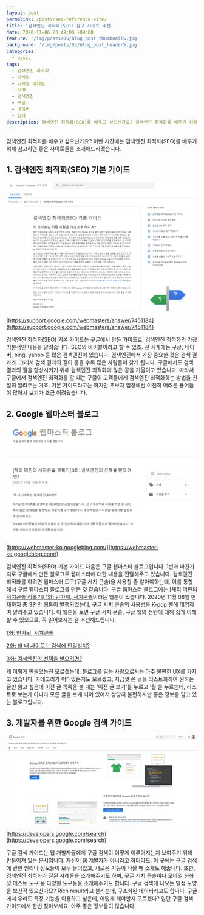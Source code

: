 ```yaml
---
layout: post
permalink: /posts/seo-reference-site/
title: '검색엔진 최적화(SEO) 참고 사이트 추천'
date: 2020-11-06 23:49:00 +09:00
feature: '/img/posts/05/blog_post_thumbnail5.jpg'
background: '/img/posts/05/blog_post_header5.jpg'
categories:
  - basic
tags:
  - 검색엔진 최적화
  - 마케팅
  - 디지털 마케팅
  - SEO
  - 검색엔진
  - 구글
  - 네이버
  - 검색
description: 검색엔진 최적화(SEO)를 배우고 싶으신가요? 검색엔진 최적화를 배우기 위해서는 어떤 사이트를 참고해야하는지 알려드리기 위해 베스트 참고 사이트를 소개해드립니다.
---
```


검색엔진 최적화를 배우고 싶으신가요? 이번 시간에는 검색엔진 최적화(SEO)를 배우기 위해 참고하면 좋은 사이트들을 소개해드리겠습니다.

## 1. 검색엔진 최적화(SEO) 기본 가이드

![google seo](/img/posts/05/01.png)

[https://support.google.com/webmasters/answer/7451184](https://support.google.com/webmasters/answer/7451184)

검색엔진 최적화(SEO) 기본 가이드는 구글에서 만든 가이드로, 검색엔진 최적화의 가장 기본적인 내용을 알려줍니다. SEO의 바이블이라고 할 수 있죠. 전 세계에는 구글, 네이버, bing, yahoo 등 많은 검색엔진이 있습니다. 검색엔진에서 가장 중요한 것은 검색 결과죠. 그래서 검색 결과의 질이 좋을 수록 많은 사람들이 찾게 됩니다. 구글에서도 검색 결과의 질을 향상시키기 위해 검색엔진 최적화에 많은 공을 기울이고 있습니다. 따라서 구글에서 검색엔진 최적화를 할 때는 구글이 고객들에게 검색엔진 최적화하는 방법을 친절히 알려주는 거죠. 기본 가이드라고는 하지만 초보자 입장에선 여전히 어려운 용어들이 많아서 보기가 조금 어려웠습니다.

## 2. Google 웹마스터 블로그

![webmaster blog](/img/posts/05/02.png)

[https://webmaster-ko.googleblog.com/](https://webmaster-ko.googleblog.com/)

검색엔진 최적화(SEO) 기본 가이드 다음은 구글 웹마스터 블로그입니다. 1번과 마찬가지로 구글에서 만든 블로그로 웹마스터에 대한 내용을 전달해주고 있습니다. 검색엔진 최적화를 하려면 웹마스터 도구(구글 서치 콘솔)을 사용할 줄 알아야하는데, 이를 통합해서 구글 웹마스터 블로그를 만든 것 같습니다. 구글 웹마스터 블로그에는 [[체리 머핀의 서치콘솔 정복기] 1화: 반가워, 서치콘솔]([https://webmaster-ko.googleblog.com/2020/05/search-console-webtoon-ep01.html](https://webmaster-ko.googleblog.com/2020/05/search-console-webtoon-ep01.html))이라는 웹툰이 있습니다. 2020년 11월 06일 현재까지 총 3편의 웹툰이 발행되었는데, 구글 서치 콘솔의 사용법을 K-pop 팬에 대입하여 알려주고 있습니다. 이 웹툰을 보면 구글 서치 콘솔, 구글 웹의 전반에 대해 쉽게 이해할 수 있으므로, 꼭 읽어보시는 걸 추천해드립니다.

[1화: 반가워, 서치콘솔]([https://webmaster-ko.googleblog.com/2020/05/search-console-webtoon-ep01.html](https://webmaster-ko.googleblog.com/2020/05/search-console-webtoon-ep01.html))

[2화: 왜 내 사이트는 검색에 안걸리지?]([https://webmaster-ko.googleblog.com/2020/06/search-console-webtoon-ep02.html](https://webmaster-ko.googleblog.com/2020/06/search-console-webtoon-ep02.html))

[3화: 검색엔진의 선택을 받으려면?]([https://webmaster-ko.googleblog.com/2020/10/search-console-webtoon-ep03.html](https://webmaster-ko.googleblog.com/2020/10/search-console-webtoon-ep03.html))

왜 이렇게 만들었는진 모르겠는데, 블로그를 읽는 사람으로서는 아주 불편한 UX를 가지고 있습니다. 카테고리가 어디있는지도 모르겠고, 지금껏 쓴 글을 리스트화하여 원하는 글만 읽고 싶은데 이전 글 목록을 볼 때는 '이전 글 보기'를 누르고 '월'을 누르는데, 리스트로 보는게 아니라 모든 글을 보게 되어 있어서 상당히 불편하지만 좋은 정보를 담고 있는 블로그입니다.

## 3. 개발자를 위한 Google 검색 가이드

![google search guide](/img/posts/05/03.png)

[https://developers.google.com/search](https://developers.google.com/search)

구글 검색 가이드는 웹 개발자들에게 구글 검색이 어떻게 이루어지는지 보여주기 위해 만들어져 있는 문서입니다. 자신이 웹 개발자가 아니라고 하더라도, 이 곳에는 구글 검색에 관한 원리나 정보들이 모두 들어있고, 새로운 기능이 나올 때 소개도 해줍니다. 또한, 검색엔진 최적화가 잘된 사례들을 소개해주기도 하며, 구글 서치 콘솔이나 모바일 친화성 테스트 도구 등 다양한 도구들을 소개해주기도 합니다. 구글 검색에 나오는 별점 모양을 보신적 있으신가요? Rich result라고 불리는데, 구조화된 데이터라고도 합니다. 구글에서 우리도 특정 기능을 이용하고 싶은데, 어떻게 해야할지 모르겠다? 일단 구글 검색 가이드에서 한번 찾아보세요. 아주 좋은 정보들이 많습니다.